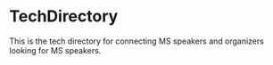 # TechDirectory
This is the tech directory for connecting MS speakers and organizers looking for MS speakers.
